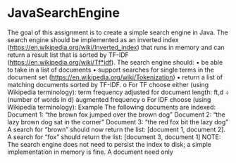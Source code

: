 # JavaSearchEngine
 The goal of this assignment is to create a simple search engine in Java. The search engine should be implemented as an inverted index (https://en.wikipedia.org/wiki/Inverted_index) that runs in memory and can return a result list that is sorted by TF-IDF (https://en.wikipedia.org/wiki/Tf*idf). The search engine should: • be able to take in a list of documents • support searches for single terms in the document set (https://en.wikipedia.org/wiki/Tokenization) • return a list of matching documents sorted by TF-IDF. o For TF choose either (using Wikipedia terminology):  term frequency adjusted for document length: ft,d ÷ (number of words in d) augmented frequency  o For IDF choose (using Wikipedia terminology):  Example The following documents are indexed: Document 1: “the brown fox jumped over the brown dog” Document 2: “the lazy brown dog sat in the corner” Document 3: “the red fox bit the lazy dog” A search for “brown” should now return the list: [document 1, document 2]. A search for “fox” should return the list: [document 3, document 1]  NOTE: The search engine does not need to persist the index to disk; a simple implementation in memory is fine. A document need only
